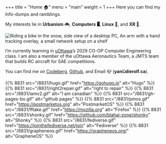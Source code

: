 +++
title = "Home 🏠"
menu = "main"
weight = 1
+++
Here you can find my Info-dumps and ramblings.

My interests lie in **Urbanism 🚲**, **Computers 🖥️**, **Linux 🐧**, and **XR 🔭**. 

![Riding a bike in the snow, side view of a desktop PC, An arm with a hand tracking overlay, a small network setup on a shelf](img/hobbies.webp)

I’m currently learning in [uOttawa](https://www.uottawa.ca/en)’s 2029 CO-OP Computer Engineering class. I am also a member of the uOttawa Aeronautics Team, a JMTS team that builds RC aircraft for SAE competitions.

You can find me on [Codeberg](https://codeberg.org/bygones), [Github](https://github.com/YannHS), and  Email 📪  (**yanඞdierolf.ca**).


{{% 8831 src="/8831/hugo.gif" href="https://gohugo.io" alt="Hugo" %}}
{{% 8831 src="/8831/right2repair.gif" alt="right to repair" %}}
{{% 8831 src="/8831/iamv2.gif" alt="I am canadian" %}}
{{% 8831 src="/8831/gh-pages-bo.gif" alt="github pages" %}}
{{% 8831 src="/8831/pmos.gif" href="https://postmarketos.org" alt="PostmarketOS" %}}
{{% 8831 src="/8831/fftake.gif" href="https://mozilla.org" alt="Firefox" %}}
{{% 8831 src="/8831/shonky.gif" href="https://github.com/blahaj-zone/shonky" alt="Shonky" %}}
{{% 8831 src="/8831/fediverse.gif" href="https://jointhefediverse.net/join" alt="Fediverse" %}}
{{% 8831 src="/8831/grapheneos.gif" href="https://grapheneos.org/" alt="GrapheneOS" %}}



